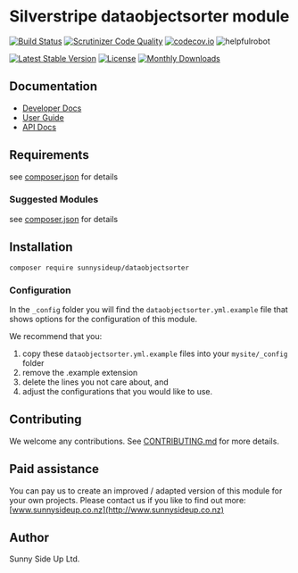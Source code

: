 # Silverstripe dataobjectsorter module
[![Build Status](https://travis-ci.org/sunnysideup/silverstripe-dataobjectsorter.svg?branch=master)](https://travis-ci.org/sunnysideup/silverstripe-dataobjectsorter)
[![Scrutinizer Code Quality](https://scrutinizer-ci.com/g/sunnysideup/silverstripe-dataobjectsorter/badges/quality-score.png?b=master)](https://scrutinizer-ci.com/g/sunnysideup/silverstripe-dataobjectsorter/?branch=master)
[![codecov.io](https://codecov.io/github/sunnysideup/silverstripe-dataobjectsorter/coverage.svg?branch=master)](https://codecov.io/github/sunnysideup/silverstripe-dataobjectsorter?branch=master)
![helpfulrobot](https://helpfulrobot.io/sunnysideup/dataobjectsorter/badge)

[![Latest Stable Version](https://poser.pugx.org/sunnysideup/dataobjectsorter/version)](https://packagist.org/packages/sunnysideup/dataobjectsorter)
[![License](https://poser.pugx.org/sunnysideup/dataobjectsorter/license)](https://packagist.org/packages/sunnysideup/dataobjectsorter)
[![Monthly Downloads](https://poser.pugx.org/sunnysideup/dataobjectsorter/d/monthly)](https://packagist.org/packages/sunnysideup/dataobjectsorter)


## Documentation



 * [Developer Docs](docs/en/INDEX.md)
 * [User Guide](docs/en/userguide.md)
 * [API Docs](http://docs.ssmods.com/sunnysideup/dataobjectsorter/classes.xhtml)

## Requirements



see [composer.json](composer.json) for details

### Suggested Modules



see [composer.json](composer.json) for details


## Installation


```
composer require sunnysideup/dataobjectsorter
```

### Configuration



In the `_config` folder you will find the `dataobjectsorter.yml.example`
file that shows options for the configuration of this module.

We recommend that you:

  1. copy these `dataobjectsorter.yml.example` files into your
`mysite/_config` folder
  2. remove the .example extension
  3. delete the lines you not care about, and
  4. adjust the configurations that you would like to use.


## Contributing



We welcome any contributions. See [CONTRIBUTING.md](CONTRIBUTING.md) for more details.

## Paid assistance



You can pay us to create an improved / adapted version of this module for your own projects.  Please contact us if you like to find out more: [www.sunnysideup.co.nz](http://www.sunnysideup.co.nz)

## Author



Sunny Side Up Ltd.
